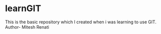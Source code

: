 # learnGIT
This is the basic repository which I created when i was learning to use GIT.
Author- Mitesh Renati

